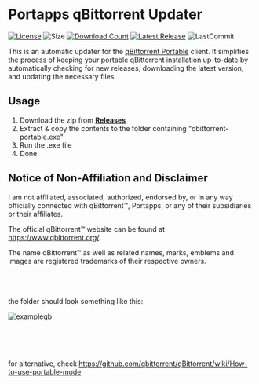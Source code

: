 # Portapps qBittorrent Updater
[![License](https://img.shields.io/github/license/mirbyte/portapps-qBittorrent-updater?color=blue&maxAge=604800)](https://raw.githubusercontent.com/mirbyte/portapps-qBittorrent-updater/master/LICENSE)
![Size](https://img.shields.io/github/repo-size/mirbyte/portapps-qBittorrent-updater?label=size&color=blue&maxAge=86400)
[![Download Count](https://img.shields.io/github/downloads/mirbyte/portapps-qBittorrent-updater/total?color=blue&maxAge=86400)](https://github.com/mirbyte/portapps-qBittorrent-updater/releases)
[![Latest Release](https://img.shields.io/github/release/mirbyte/portapps-qBittorrent-updater.svg?color=blue&maxAge=86400)](https://github.com/mirbyte/portapps-qBittorrent-updater/releases/latest)
![LastCommit](https://img.shields.io/github/last-commit/mirbyte/portapps-qBittorrent-updater?color=blue&label=repo+updated)

This is an automatic updater for the [qBittorrent Portable](https://github.com/portapps/qbittorrent-portable) client. It simplifies the process of keeping your portable qBittorrent installation up-to-date by automatically checking for new releases, downloading the latest version, and updating the necessary files.

## Usage
1. Download the zip from **[Releases](https://github.com/mirbyte/portapps-qBittorrent-updater/releases)**
2. Extract & copy the contents to the folder containing "qbittorrent-portable.exe"
3. Run the .exe file
4. Done

## Notice of Non-Affiliation and Disclaimer
I am not affiliated, associated, authorized, endorsed by, or in any way officially connected with qBittorrent™, Portapps, or any of their subsidiaries or their affiliates.

The official qBittorrent™ website can be found at https://www.qbittorrent.org/.

The name qBittorrent™ as well as related names, marks, emblems and images are registered trademarks of their respective owners.

<br>
<br>
<br>
the folder should look something like this:


![exampleqb](https://github.com/user-attachments/assets/16f01b4b-70d2-4696-9bd9-314716db999c)


<br>
<br>
<br>

for alternative, check https://github.com/qbittorrent/qBittorrent/wiki/How-to-use-portable-mode

